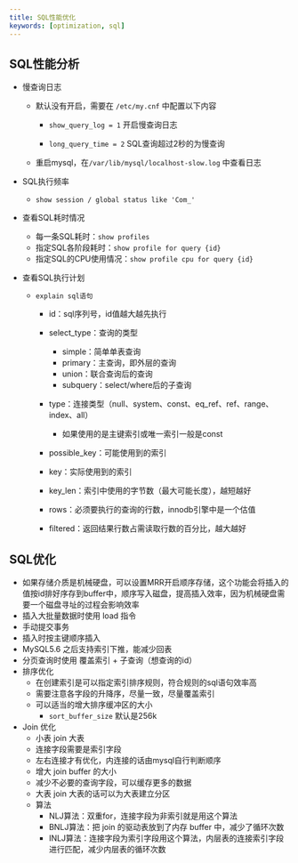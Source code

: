 ```yaml
---
title: SQL性能优化
keywords: [optimization, sql]
---
```


## SQL性能分析

- 慢查询日志

  - 默认没有开启，需要在 `/etc/my.cnf` 中配置以下内容

    - `show_query_log = 1` 开启慢查询日志

    - `long_query_time = 2` SQL查询超过2秒的为慢查询

  - 重启mysql，在`/var/lib/mysql/localhost-slow.log` 中查看日志
- SQL执行频率

  - `show session / global status like 'Com_'` 
- 查看SQL耗时情况
  - 每一条SQL耗时：`show profiles` 
  - 指定SQL各阶段耗时：`show profile for query {id}` 
  - 指定SQL的CPU使用情况：`show profile cpu for query {id}` 

- 查看SQL执行计划
  - `explain sql语句` 
    - id：sql序列号，id值越大越先执行
    - select_type：查询的类型
      - simple：简单单表查询
      - primary：主查询，即外层的查询
      - union：联合查询后的查询
      - subquery：select/where后的子查询

    - type：连接类型（null、system、const、eq_ref、ref、range、index、all）
      - 如果使用的是主键索引或唯一索引一般是const

    - possible_key：可能使用到的索引
    - key：实际使用到的索引
    - key_len：索引中使用的字节数（最大可能长度），越短越好
    - rows：必须要执行的查询的行数，innodb引擎中是一个估值
    - filtered：返回结果行数占需读取行数的百分比，越大越好


## SQL优化

- 如果存储介质是机械硬盘，可以设置MRR开启顺序存储，这个功能会将插入的值按id排好序存到buffer中，顺序写入磁盘，提高插入效率，因为机械硬盘需要一个磁盘寻址的过程会影响效率
- 插入大批量数据时使用 load 指令
- 手动提交事务
- 插入时按主键顺序插入
- MySQL5.6 之后支持索引下推，能减少回表
- 分页查询时使用 覆盖索引 + 子查询（想查询的id）
- 排序优化
  - 在创建索引是可以指定索引排序规则，符合规则的sql语句效率高
  - 需要注意各字段的升降序，尽量一致，尽量覆盖索引
  - 可以适当的增大排序缓冲区的大小
    - `sort_buffer_size` 默认是256k
- Join 优化
  - 小表 join 大表
  - 连接字段需要是索引字段
  - 左右连接才有优化，内连接的话由mysql自行判断顺序
  - 增大 join buffer 的大小
  - 减少不必要的查询字段，可以缓存更多的数据
  - 大表 join 大表的话可以为大表建立分区
  - 算法
    - NLJ算法：双重for，连接字段为非索引就是用这个算法
    - BNLJ算法：把 join 的驱动表放到了内存 buffer 中，减少了循环次数
    - INLJ算法：连接字段为索引字段用这个算法，内层表的连接索引字段进行匹配，减少内层表的循环次数

